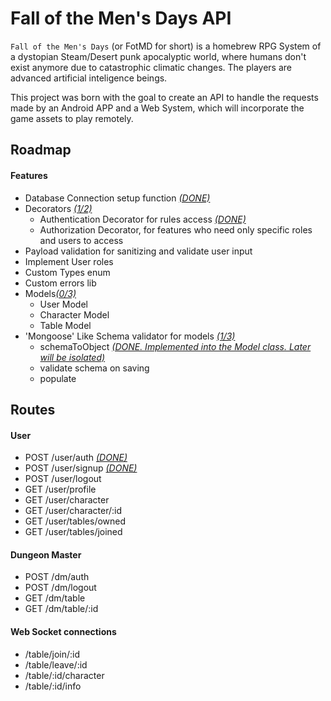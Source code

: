 # Fall of the Men's Days API
`Fall of the Men's Days` (or FotMD for short) is a homebrew RPG System of a dystopian Steam/Desert punk apocalyptic world, where humans don't exist anymore due to catastrophic climatic changes. The players are advanced artificial inteligence beings.

This project was born with the goal to create an API to handle the requests made by an Android APP and a Web System, which will incorporate the game assets to play remotely.

## Roadmap
#### Features
* Database Connection setup function <u>*(DONE)*</u>
* Decorators <u>*(1/2)*</u>
  * Authentication Decorator for rules access <u>*(DONE)*</u>
  * Authorization Decorator, for features who need only specific roles and users to access
* Payload validation for sanitizing and validate user input
* Implement User roles
* Custom Types enum
* Custom errors lib
* Models<u>*(0/3)*</u>
  * User Model
  * Character Model
  * Table Model
* 'Mongoose' Like Schema validator for models <u>*(1/3)*</u>
  * schemaToObject <u>*(DONE. Implemented into the Model class. Later will be isolated)*</u>
  * validate schema on saving
  * populate

## Routes
#### User
* POST /user/auth <u>*(DONE)*</u>
* POST /user/signup <u>*(DONE)*</u>
* POST /user/logout
* GET /user/profile
* GET /user/character
* GET /user/character/:id
* GET /user/tables/owned
* GET /user/tables/joined

#### Dungeon Master
* POST /dm/auth
* POST /dm/logout
* GET /dm/table
* GET /dm/table/:id

#### Web Socket connections
* /table/join/:id
* /table/leave/:id
* /table/:id/character
* /table/:id/info
